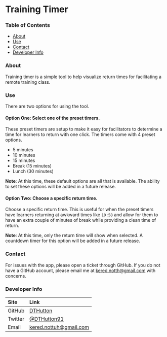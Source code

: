 # Training Timer

### Table of Contents

* [About](#about)
* [Use](#use)
* [Contact](#contact)
* [Developer Info](#developer-info)


### About

Training timer is a simple tool to help visualize return times for facilitating a remote training class.


### Use

There are two options for using the tool.

#### Option One: Select one of the preset timers.

These preset timers are setup to make it easy for facilitators to determine a time for learners to return with one click. The timers come with 4 preset options.
* 5 minutes
* 10 minutes
* 15 minutes
* Break (15 minutes)
* Lunch (30 minutes)

**Note**: At this time, these default options are all that is available. The ability to set these options will be added in a future release.

#### Option Two: Choose a specific return time.

Choose a specific return time. This is useful for when the preset timers have learners returning at awkward times like `10:58` and allow for them to have an extra couple of minutes of break while providing a clean time of return.

**Note**: At this time, only the return time will show when selected. A countdown timer for this option will be added in a future release.


### Contact

For issues with the app, please open a ticket through GitHub. If you do not have a GitHub account, please email me at kered.notth@gmail.com with concerns.


### Developer Info

| Site | Link |
|:---|:---|
| GitHub | [DTHutton](https://github.com/DTHutton) |
| Twitter | [@DTHutton91](https://twitter.com/DTHutton91) |
| Email | [kered.nottuh@gmail.com](mailto:kered.notth@gmail.com) |

